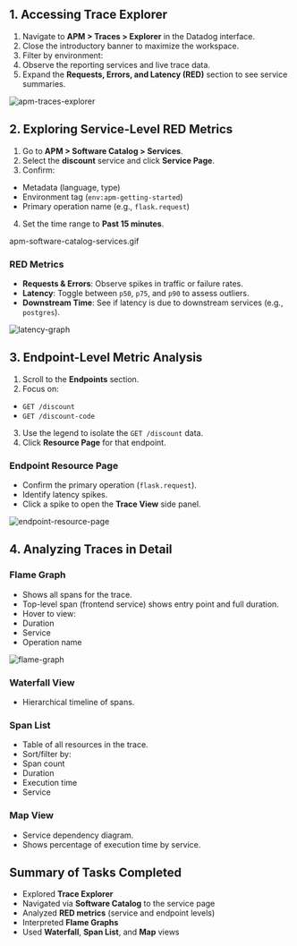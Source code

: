 ## 1. Accessing Trace Explorer

1. Navigate to **APM > Traces > Explorer** in the Datadog interface.
2. Close the introductory banner to maximize the workspace.
3. Filter by environment:
4. Observe the reporting services and live trace data.
5. Expand the **Requests, Errors, and Latency (RED)** section to see service summaries.


![apm-traces-explorer](https://github.com/user-attachments/assets/4c899920-c8e5-4a4a-9e85-a4d6a29aa5de)

## 2. Exploring Service-Level RED Metrics

1. Go to **APM > Software Catalog > Services**.
2. Select the **discount** service and click **Service Page**.
3. Confirm:
- Metadata (language, type)
- Environment tag (`env:apm-getting-started`)
- Primary operation name (e.g., `flask.request`)
4. Set the time range to **Past 15 minutes**.

apm-software-catalog-services.gif

### RED Metrics
- **Requests & Errors**: Observe spikes in traffic or failure rates.
- **Latency**: Toggle between `p50`, `p75`, and `p90` to assess outliers.
- **Downstream Time**: See if latency is due to downstream services (e.g., `postgres`).


![latency-graph](https://github.com/user-attachments/assets/e6c1f14e-1a55-4a23-8fcf-05711caf4ace)

## 3. Endpoint-Level Metric Analysis

1. Scroll to the **Endpoints** section.
2. Focus on:
- `GET /discount`
- `GET /discount-code`
3. Use the legend to isolate the `GET /discount` data.
4. Click **Resource Page** for that endpoint.

### Endpoint Resource Page
- Confirm the primary operation (`flask.request`).
- Identify latency spikes.
- Click a spike to open the **Trace View** side panel.
  

![endpoint-resource-page](https://github.com/user-attachments/assets/5177a504-757d-428e-b8b6-06addd1b7a0d)

## 4. Analyzing Traces in Detail

### Flame Graph
- Shows all spans for the trace.
- Top-level span (frontend service) shows entry point and full duration.
- Hover to view:
- Duration
- Service
- Operation name


![flame-graph](https://github.com/user-attachments/assets/6c2179c7-7029-497a-9c24-0529576e49c7)

###  Waterfall View
- Hierarchical timeline of spans.

###  Span List
- Table of all resources in the trace.
- Sort/filter by:
- Span count
- Duration
- Execution time
- Service

###  Map View
- Service dependency diagram.
- Shows percentage of execution time by service.


##  Summary of Tasks Completed

- Explored **Trace Explorer**
- Navigated via **Software Catalog** to the service page
- Analyzed **RED metrics** (service and endpoint levels)
- Interpreted **Flame Graphs**
- Used **Waterfall**, **Span List**, and **Map** views